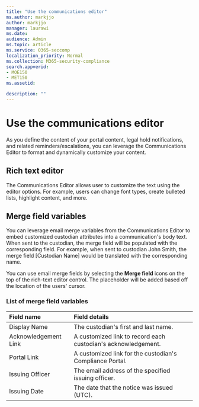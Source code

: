 ```yaml
---
title: "Use the communications editor"
ms.author: markjjo
author: markjjo
manager: laurawi
ms.date: 
audience: Admin
ms.topic: article
ms.service: O365-seccomp
localization_priority: Normal
ms.collection: M365-security-compliance 
search.appverid: 
- MOE150
- MET150
ms.assetid: 

description: ""
---
```


# Use the communications editor

As you define the content of your portal content, legal hold notifications, and related reminders/escalations, you can leverage the Communications Editor to format and dynamically customize your content.

## Rich text editor 

The Communications Editor allows user to customize the text using the editor options. For example, users can change font types, create bulleted lists, highlight content, and more. 

## Merge field variables

You can leverage email merge variables from the Communications Editor to embed customized custodian attributes into a communication's body text. When sent to the custodian, the merge field will be populated with the corresponding field. For example, when sent to custodian John Smith, the merge field [Custodian Name] would be translated with the corresponding name. 

You can use email merge fields by selecting the **Merge field** icons on the top of the rich-text editor control. The placeholder will be added based off the location of the users' cursor. 

### List of merge field variables

| Field name                  | Field details | 
| :------------------- | :------------------- |
| Display Name  | The custodian's first and last name. | 
| Acknowledgement Link | A customized link to record each custodian's acknowledgement.|                 |
| Portal Link     | A customized link for the custodian's Compliance Portal.|                |
| Issuing Officer                   | The email address of the specified issuing officer.|                   |
| Issuing Date                   | The date that the notice was issued (UTC).              |